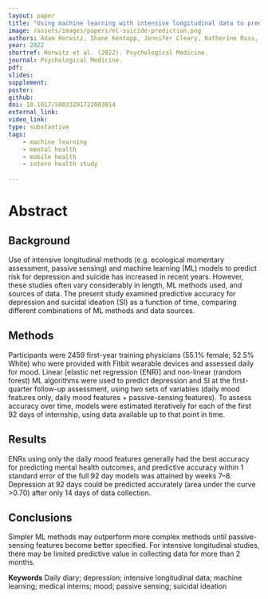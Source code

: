 ```yaml
---
layout: paper
title: "Using machine learning with intensive longitudinal data to predict depression and suicidal ideation among medical interns over time"
image: /assets/images/papers/ml-suicide-prediction.png
authors: Adam Horwitz, Shane Kentopp, Jennifer Cleary, Katherine Ross, Zhenke Wu, Srijan Sen, Ewa K. Czyz
year: 2022
shortref: Horwitz et al. (2022). Psychological Medicine. 
journal: Psychological Medicine.
pdf: 
slides: 
supplement:
poster: 
github: 
doi: 10.1017/S0033291722003014
external_link:
video_link: 
type: substantive
tags:
    - machine learning
    - mental health
    - mobile health
    - intern health study
 
---
```


# Abstract

## Background

Use of intensive longitudinal methods (e.g. ecological momentary assessment, passive sensing) and machine learning (ML) models to predict risk for depression and suicide has increased in recent years. However, these studies often vary considerably in length, ML methods used, and sources of data. The present study examined predictive accuracy for depression and suicidal ideation (SI) as a function of time, comparing different combinations of ML methods and data sources.

## Methods

Participants were 2459 first-year training physicians (55.1% female; 52.5% White) who were provided with Fitbit wearable devices and assessed daily for mood. Linear [elastic net regression (ENR)] and non-linear (random forest) ML algorithms were used to predict depression and SI at the first-quarter follow-up assessment, using two sets of variables (daily mood features only, daily mood features + passive-sensing features). To assess accuracy over time, models were estimated iteratively for each of the first 92 days of internship, using data available up to that point in time.

## Results

ENRs using only the daily mood features generally had the best accuracy for predicting mental health outcomes, and predictive accuracy within 1 standard error of the full 92 day models was attained by weeks 7–8. Depression at 92 days could be predicted accurately (area under the curve >0.70) after only 14 days of data collection.

## Conclusions

Simpler ML methods may outperform more complex methods until passive-sensing features become better specified. For intensive longitudinal studies, there may be limited predictive value in collecting data for more than 2 months.

**Keywords** Daily diary; depression; intensive longitudinal data; machine learning; medical interns; mood; passive sensing; suicidal ideation